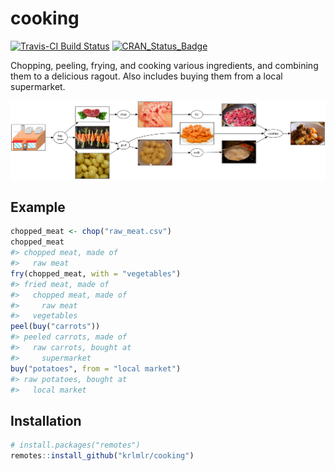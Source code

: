 
<!-- README.md is generated from README.Rmd. Please edit that file -->
cooking
=======

[![Travis-CI Build Status](https://travis-ci.org/krlmlr/cooking.svg?branch=master)](https://travis-ci.org/krlmlr/cooking) [![CRAN\_Status\_Badge](http://www.r-pkg.org/badges/version/cooking)](https://cran.r-project.org/package=cooking)

Chopping, peeling, frying, and cooking various ingredients, and combining them to a delicious ragout. Also includes buying them from a local supermarket.

![dependency graph](assets/dep_graph.png)

Example
-------

``` r
chopped_meat <- chop("raw_meat.csv")
chopped_meat
#> chopped meat, made of
#>   raw meat
fry(chopped_meat, with = "vegetables")
#> fried meat, made of
#>   chopped meat, made of
#>     raw meat
#>   vegetables
peel(buy("carrots"))
#> peeled carrots, made of
#>   raw carrots, bought at
#>     supermarket
buy("potatoes", from = "local market")
#> raw potatoes, bought at
#>   local market
```

Installation
------------

``` r
# install.packages("remotes")
remotes::install_github("krlmlr/cooking")
```
